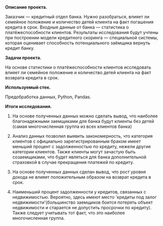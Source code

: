 **Описание проекта.**

Заказчик — кредитный отдел банка. Нужно разобраться, влияет ли семейное положение и количество детей клиента на факт погашения кредита в срок.
Входные данные от банка — статистика о платёжеспособности клиентов.
Результаты исследования будут учтены при построении модели кредитного скоринга — специальной системы, которая оценивает способность потенциального заёмщика вернуть кредит банку.


**Задачи проекта.**

На основе статистики о платёжеспособности клиентов исследовать влияет ли семейное положение и количество детей клиента на факт возврата кредита в срок.

**Используемый стек.**

Предобработка данных, Python, Pandas.

**Итоги исследования.**

1) На основе полученных данных можно сделать вывод, что наиболее благонадежными заемщиками для банка будут клиенты без детей (самая многочисленная группа из всех клиентов банка)

2) Анализ данных позволил выявить закономерность, что категория клиентов с официально зарегистрированным браком имеет меньший процент с задолженностью по кредиту, нежели другие категории клиентов. Также клиенты могут зачастую быть созаемщиками, что будет являться для банка дополнительной страховкой в случае прекращения платежей по кредиту.

3) На основе полученных данных сделан вывод, что рост уровня дохода не влияет положительным образом на возврат кредита в срок.

4) Наименьший процент задолженности у кредитов, связанных с недвижимостью. Вероятно, здесь имеют место 'кредиты под залог недвижимости'(большинство заемщиков боится потерять объект недвижимости и старается не допустить просрочки по кредиту). Также следует учитывать тот факт, что это наиболее многочисленная группа.
